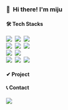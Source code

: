 
<div align=left>
<h3>
👋&nbsp; Hi there! I'm miju 
</h3>

#### 🛠 Tech Stacks
<p>
    <!-- Backend -->  
     <img src="https://img.shields.io/badge/Java-007396?style=flat-square&logo=Java&logoColor=white">&nbsp; 
     <img src="https://img.shields.io/badge/Spring-6DB33F?style=flat-square&logo=Spring&logoColor=white"/>&nbsp; 
     <img src="https://img.shields.io/badge/Spring Boot-6DB33F?style=flat-square&logo=spring boot&logoColor=white"><br>
    <!-- Database -->  
     <img src="https://img.shields.io/badge/oracle-F80000?style=flat-square&logo=oracle&logoColor=white">&nbsp;  
     <img src="https://img.shields.io/badge/mysql-4479A1?style=flat-square&logo=mysql&logoColor=white">&nbsp;  
     <img src="https://img.shields.io/badge/mongodb-47A248?style=flat-square&logo=mongodb&logoColor=white"><br> 
    <!-- Server -->  
     <img src="https://img.shields.io/badge/apache tomcat-F8DC75?style=flat-square&logo=apachetomcat&logoColor=black">&nbsp; 
     <img src="https://img.shields.io/badge/Amazon AWS-232F3E?style=flat-square&logo=amazon aws&logoColor=white"><br> 
    <!-- Development Tools -->  
     <img src="https://img.shields.io/badge/intellijidea-000000?style=flat-square&logo=intellijidea&logoColor=white">&nbsp; 
     <img src="https://img.shields.io/badge/eclipseide-2C2255?style=flat-square&logo=eclipseide&logoColor=white">&nbsp; 
     <img src="https://img.shields.io/badge/DBeaver-3776AB?style=flat-square&logo=DBeaver&logoColor=white"><br> 
</p>

#### ✔ Project
      

#### 📞 Contact 
 <a href="mailto:miju.kim.kr@gmail.com">
     <img src="https://img.shields.io/badge/miju.kim.kr@gmail.com-EA4335?style=flat-square&logo=Gmail&logoColor=white"> 
 </a>

</div>
